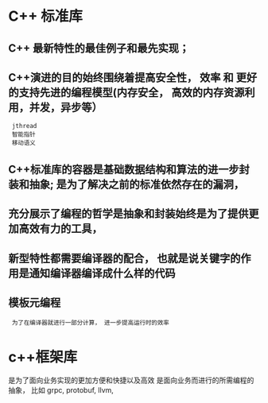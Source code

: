 # C++ 标准库 

  ## C++ 最新特性的最佳例子和最先实现；
  
  ## C++演进的目的始终围绕着提高安全性， 效率 和 更好的支持先进的编程模型(内存安全， 高效的内存资源利用，并发，异步等）
     jthread
     智能指针
     移动语义
     
     
      
  ## C++标准库的容器是基础数据结构和算法的进一步封装和抽象; 是为了解决之前的标准依然存在的漏洞， 
  
  ## 充分展示了编程的哲学是抽象和封装始终是为了提供更加高效有力的工具，

  ## 新型特性都需要编译器的配合， 也就是说关键字的作用是通知编译器编译成什么样的代码

  ## 模板元编程
     为了在编译器就进行一部分计算， 进一步提高运行时的效率

# c++框架库
  是为了面向业务实现的更加方便和快捷以及高效
  是面向业务而进行的所需编程的抽象， 比如 grpc, protobuf, llvm, 
  

